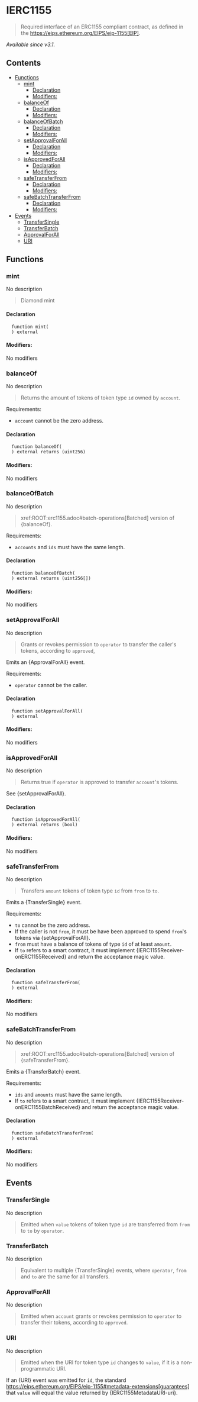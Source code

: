 
# IERC1155



> Required interface of an ERC1155 compliant contract, as defined in the
https://eips.ethereum.org/EIPS/eip-1155[EIP].

_Available since v3.1._

## Contents
<!-- START doctoc generated TOC please keep comment here to allow auto update -->
<!-- DON'T EDIT THIS SECTION, INSTEAD RE-RUN doctoc TO UPDATE -->

- [Functions](#functions)
  - [mint](#mint)
    - [Declaration](#declaration)
    - [Modifiers:](#modifiers)
  - [balanceOf](#balanceof)
    - [Declaration](#declaration-1)
    - [Modifiers:](#modifiers-1)
  - [balanceOfBatch](#balanceofbatch)
    - [Declaration](#declaration-2)
    - [Modifiers:](#modifiers-2)
  - [setApprovalForAll](#setapprovalforall)
    - [Declaration](#declaration-3)
    - [Modifiers:](#modifiers-3)
  - [isApprovedForAll](#isapprovedforall)
    - [Declaration](#declaration-4)
    - [Modifiers:](#modifiers-4)
  - [safeTransferFrom](#safetransferfrom)
    - [Declaration](#declaration-5)
    - [Modifiers:](#modifiers-5)
  - [safeBatchTransferFrom](#safebatchtransferfrom)
    - [Declaration](#declaration-6)
    - [Modifiers:](#modifiers-6)
- [Events](#events)
  - [TransferSingle](#transfersingle)
  - [TransferBatch](#transferbatch)
  - [ApprovalForAll](#approvalforall)
  - [URI](#uri)

<!-- END doctoc generated TOC please keep comment here to allow auto update -->





## Functions

### mint
No description
> Diamond mint

#### Declaration
```solidity
  function mint(
  ) external
```

#### Modifiers:
No modifiers



### balanceOf
No description
> Returns the amount of tokens of token type `id` owned by `account`.

Requirements:

- `account` cannot be the zero address.

#### Declaration
```solidity
  function balanceOf(
  ) external returns (uint256)
```

#### Modifiers:
No modifiers



### balanceOfBatch
No description
> xref:ROOT:erc1155.adoc#batch-operations[Batched] version of {balanceOf}.

Requirements:

- `accounts` and `ids` must have the same length.

#### Declaration
```solidity
  function balanceOfBatch(
  ) external returns (uint256[])
```

#### Modifiers:
No modifiers



### setApprovalForAll
No description
> Grants or revokes permission to `operator` to transfer the caller's tokens, according to `approved`,

Emits an {ApprovalForAll} event.

Requirements:

- `operator` cannot be the caller.

#### Declaration
```solidity
  function setApprovalForAll(
  ) external
```

#### Modifiers:
No modifiers



### isApprovedForAll
No description
> Returns true if `operator` is approved to transfer ``account``'s tokens.

See {setApprovalForAll}.

#### Declaration
```solidity
  function isApprovedForAll(
  ) external returns (bool)
```

#### Modifiers:
No modifiers



### safeTransferFrom
No description
> Transfers `amount` tokens of token type `id` from `from` to `to`.

Emits a {TransferSingle} event.

Requirements:

- `to` cannot be the zero address.
- If the caller is not `from`, it must be have been approved to spend ``from``'s tokens via {setApprovalForAll}.
- `from` must have a balance of tokens of type `id` of at least `amount`.
- If `to` refers to a smart contract, it must implement {IERC1155Receiver-onERC1155Received} and return the
acceptance magic value.

#### Declaration
```solidity
  function safeTransferFrom(
  ) external
```

#### Modifiers:
No modifiers



### safeBatchTransferFrom
No description
> xref:ROOT:erc1155.adoc#batch-operations[Batched] version of {safeTransferFrom}.

Emits a {TransferBatch} event.

Requirements:

- `ids` and `amounts` must have the same length.
- If `to` refers to a smart contract, it must implement {IERC1155Receiver-onERC1155BatchReceived} and return the
acceptance magic value.

#### Declaration
```solidity
  function safeBatchTransferFrom(
  ) external
```

#### Modifiers:
No modifiers





## Events

### TransferSingle
No description
> Emitted when `value` tokens of token type `id` are transferred from `from` to `to` by `operator`.
  


### TransferBatch
No description
> Equivalent to multiple {TransferSingle} events, where `operator`, `from` and `to` are the same for all
transfers.
  


### ApprovalForAll
No description
> Emitted when `account` grants or revokes permission to `operator` to transfer their tokens, according to
`approved`.
  


### URI
No description
> Emitted when the URI for token type `id` changes to `value`, if it is a non-programmatic URI.

If an {URI} event was emitted for `id`, the standard
https://eips.ethereum.org/EIPS/eip-1155#metadata-extensions[guarantees] that `value` will equal the value
returned by {IERC1155MetadataURI-uri}.
  


